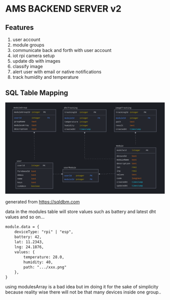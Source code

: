 # AMS BACKEND SERVER v2

## Features

1. user account
2. module groups
3. communicate back and forth with user account
4. iot rpi camera setup
5. update db with images
6. classify image
7. alert user with email or native notifications
8. track humidity and temperature

## SQL Table Mapping

![sql tables](imgs/sqltablesv4.png)

generated from https://sqldbm.com

data in the modules table will store values such as battery and latest dht values and so on...

```
module.data = {
    deviceType: "rpi" | "esp",
    battery: 42,
    lat: 11.2343,
    lng: 24.1876,
    values: {
        temperature: 28.0,
        humidity: 40,
        path: ".../xxx.png"
    },
}
```

using modulesArray is a bad idea but im doing it for the sake of simplicity because reality wise there will not be that many devices inside one group..
